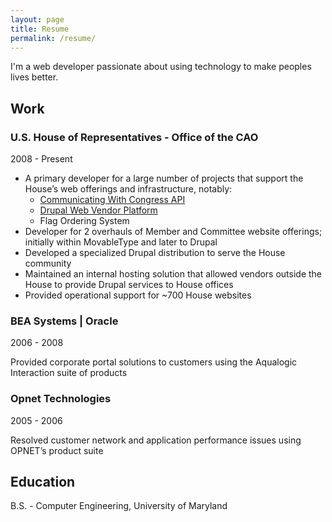 ```yaml
---
layout: page
title: Resume
permalink: /resume/
---
```


I'm a web developer passionate about using technology to make peoples lives better.

## Work

<h3 id="main">U.S. House of Representatives - Office of the CAO</h3>

<div class="sub">2008 - Present</div>

* A primary developer for a large number of projects that support the House’s web offerings and infrastructure, notably:
  * [Communicating With Congress API](http://www.house.gov/content/vendors/cwc/)
  * [Drupal Web Vendor Platform](http://www.house.gov/content/vendors/web/#platforms)
  * Flag Ordering System
* Developer for 2 overhauls of Member and Committee website offerings; initially within MovableType and later to Drupal
* Developed a specialized Drupal distribution to serve the House community
* Maintained an internal hosting solution that allowed vendors outside the House to provide Drupal services to House offices
* Provided operational support for ~700 House websites

### BEA Systems | Oracle

<div class="sub">2006 - 2008</div>

Provided corporate portal solutions to customers using the Aqualogic Interaction suite of products

### Opnet Technologies

<div class="sub">2005 - 2006</div>

Resolved customer network and application performance issues using OPNET’s product suite

## Education

B.S. - Computer Engineering, University of Maryland